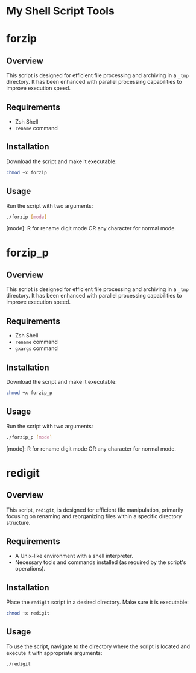 # My Shell Script Tools

# forzip
## Overview
This script is designed for efficient file processing and archiving in a `_tmp` directory. 
It has been enhanced with parallel processing capabilities to improve execution speed.

## Requirements
- Zsh Shell
- `rename` command

## Installation
Download the script and make it executable:
```bash
chmod +x forzip
```
## Usage
Run the script with two arguments:
```bash
./forzip [mode]
```
[mode]: R for rename digit mode OR any character for normal mode.

# forzip_p
## Overview
This script is designed for efficient file processing and archiving in a `_tmp` directory. 
It has been enhanced with parallel processing capabilities to improve execution speed.

## Requirements
- Zsh Shell
- `rename` command
- `gxargs` command

## Installation
Download the script and make it executable:
```bash
chmod +x forzip_p
```
## Usage
Run the script with two arguments:
```bash
./forzip_p [mode]
```
[mode]: R for rename digit mode OR any character for normal mode.

# redigit
## Overview
This script, `redigit`, is designed for efficient file manipulation, primarily focusing on renaming and reorganizing files within a specific directory structure.

## Requirements
- A Unix-like environment with a shell interpreter.
- Necessary tools and commands installed (as required by the script's operations).

## Installation
Place the `redigit` script in a desired directory. Make sure it is executable:
```bash
chmod +x redigit
```
## Usage
To use the script, navigate to the directory where the script is located and execute it with appropriate arguments:
```bash
./redigit
```